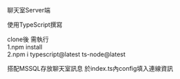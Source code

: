 聊天室Server端

使用TypeScript撰寫

clone後 需執行  
1.npm install  
2.npm i typescript@latest ts-node@latest

搭配MSSQL存放聊天室訊息
於index.ts內config填入連線資訊